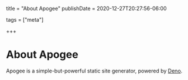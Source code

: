 
title = "About Apogee"
publishDate = 2020-12-27T20:27:56-06:00

tags = ["meta"]

+++

# About Apogee

Apogee is a simple-but-powerful static site generator, powered by [Deno](https://deno.land).
